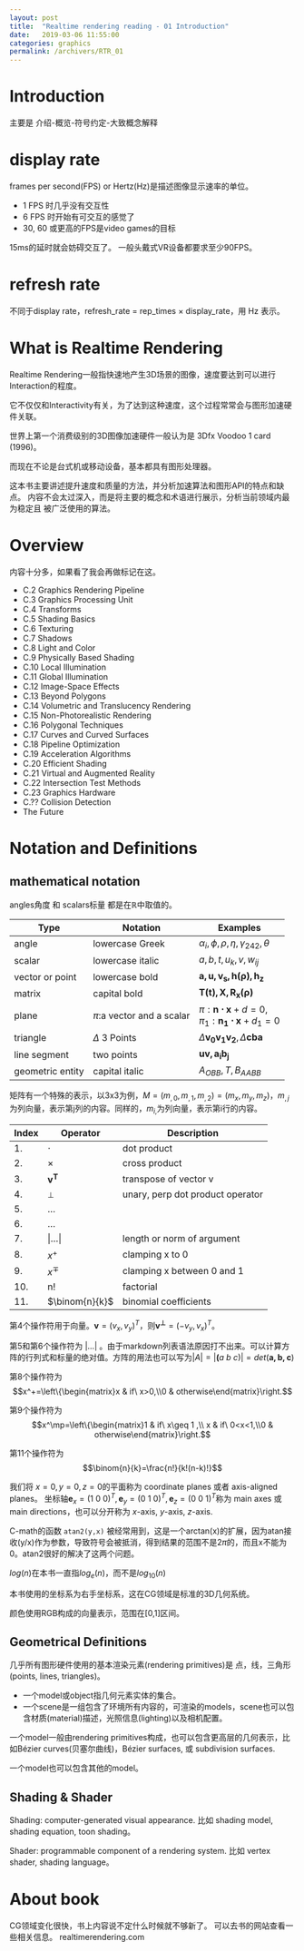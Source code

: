 ```yaml
---
layout: post
title:  "Realtime rendering reading - 01 Introduction"
date:   2019-03-06 11:55:00
categories: graphics
permalink: /archivers/RTR_01
---
```


# Introduction

主要是 介绍-概览-符号约定-大致概念解释

# display rate
frames per second(FPS) or Hertz(Hz)是描述图像显示速率的单位。

* 1 FPS 时几乎没有交互性
* 6 FPS 时开始有可交互的感觉了
* 30, 60 或更高的FPS是video games的目标

15ms的延时就会妨碍交互了。
一般头戴式VR设备都要求至少90FPS。

# refresh rate
不同于display rate，refresh_rate = rep_times $\times$ display_rate，用 Hz 表示。

# What is Realtime Rendering

Realtime Rendering一般指快速地产生3D场景的图像，速度要达到可以进行Interaction的程度。

它不仅仅和Interactivity有关，为了达到这种速度，这个过程常常会与图形加速硬件关联。

世界上第一个消费级别的3D图像加速硬件一般认为是 3Dfx Voodoo 1 card (1996)。

而现在不论是台式机或移动设备，基本都具有图形处理器。

这本书主要讲述提升速度和质量的方法，并分析加速算法和图形API的特点和缺点。
内容不会太过深入，而是将主要的概念和术语进行展示，分析当前领域内最为稳定且
被广泛使用的算法。

# Overview

内容十分多，如果看了我会再做标记在这。
* C.2 Graphics Rendering Pipeline
* C.3 Graphics Processing Unit
* C.4 Transforms
* C.5 Shading Basics
* C.6 Texturing
* C.7 Shadows
* C.8 Light and Color
* C.9 Physically Based Shading
* C.10 Local Illumination
* C.11 Global Illumination
* C.12 Image-Space Effects
* C.13 Beyond Polygons
* C.14 Volumetric and Translucency Rendering
* C.15 Non-Photorealistic Rendering
* C.16 Polygonal Techniques
* C.17 Curves and Curved Surfaces
* C.18 Pipeline Optimization
* C.19 Acceleration Algorithms
* C.20 Efficient Shading
* C.21 Virtual and Augmented Reality
* C.22 Intersection Test Methods
* C.23 Graphics Hardware
* C.?? Collision Detection
* The Future

# Notation and Definitions

## mathematical notation
angles角度 和 scalars标量 都是在$\mathbb{R}$中取值的。

Type|Notation|Examples
-|-|-
angle|lowercase Greek|$\alpha_i,\phi,\rho,\eta,\gamma_{242},\theta$
scalar|lowercase italic|$a,b,t,u_k,v,w_{ij}$
vector or point|lowercase bold|$\mathbf{a,u,v_s,h(\rho),h_z}$
matrix|capital bold|$\mathbf{T(t),X,R_x(\rho)}$
plane|$\pi$:a vector and a scalar|$\pi: \mathbf{n \cdot x} + d = 0,$<br>$\pi_1: \mathbf{n_1 \cdot x} + d_1 = 0$
triangle|$\Delta$ 3 Points|$\Delta\mathbf{v_0v_1v_2},\Delta\mathbf{cba}$
line segment|two points|$\mathbf{uv,a_ib_j}$
geometric entity|capital italic|$A_{OBB},T,B_{AABB}$

矩阵有一个特殊的表示，以3x3为例，$M=(m_{,0},m_{,1},m_{,2})=(m_{x},m_{y},m_{z})$，$m_{,j}$为列向量，表示第j列的内容。同样的，$m_{i,}$为列向量，表示第i行的内容。

Index|Operator|Description
-|-|-
1.|$\cdot$|dot product
2.|$\times$|cross product
3.|$\mathbf{v^T}$|transpose of vector v
4.|$^\perp$|unary, perp dot product operator
5.|$\dots$|
6.|$\dots$|
7.|$\|\dots\|$|length or norm of argument
8.|$x^+$|clamping x to 0
9.|$x^\mp$|clamping x between 0 and 1
10.|n!|factorial
11.|$\binom{n}{k}$|binomial coefficients



第4个操作符用于向量。$\mathbf{v}=(v_x,v_y)^T$，则$\mathbf{v^\perp}=(-v_y,v_x)^T$。

<text>第5和第6个操作符为 $\left|\dots\right|$ 。由于markdown列表语法原因打不出来。可以计算方阵的行列式和标量的绝对值。方阵的用法也可以写为$\left|A\right|=\left|\mathbf(a\ b\ c)\right|=det(\mathbf{a,b,c})$</text>

第8个操作符为
$$x^+=\left\{\begin{matrix}x & if\ x>0,\\0 & otherwise\end{matrix}\right.$$

第9个操作符为
$$x^\mp=\left\{\begin{matrix}1 & if\ x\geq 1 ,\\ x & if\ 0<x<1,\\0 & otherwise\end{matrix}\right.$$

第11个操作符为
$$\binom{n}{k}=\frac{n!}{k!(n-k)!}$$


我们将 $x=0,y=0,z=0$的平面称为 coordinate planes 或者 axis-aligned planes。
坐标轴$\mathbf{e}_x=(1\ 0\ 0)^T,\mathbf{e}_y=(0\ 1\ 0)^T,\mathbf{e}_z=(0\ 0\ 1)^T$称为 main axes 或 main directions，也可以分开称为 $x$-axis, $y$-axis, $z$-axis.

C-math的函数 ```atan2(y,x)``` 被经常用到，这是一个arctan(x)的扩展，因为atan接收(y/x)作为参数，导致符号会被抵消，得到结果的范围不是$2\pi$的，而且x不能为0。atan2很好的解决了这两个问题。

$log(n)$在本书一直指$log_e(n)$，而不是$log_{10}(n)$

本书使用的坐标系为右手坐标系，这在CG领域是标准的3D几何系统。

颜色使用RGB构成的向量表示，范围在[0,1]区间。

## Geometrical Definitions

几乎所有图形硬件使用的基本渲染元素(rendering primitives)是 点，线，三角形(points, lines, triangles)。

* 一个model或object指几何元素实体的集合。
* 一个scene是一组包含了环境所有内容的，可渲染的models，scene也可以包含材质(material)描述，光照信息(lighting)以及相机配置。

一个model一般由rendering primitives构成，也可以包含更高层的几何表示，比如Bézier curves(贝塞尔曲线)，Bézier surfaces, 或 subdivision surfaces.

一个model也可以包含其他的model。

## Shading & Shader

Shading: computer-generated visual appearance. 比如 shading model, shading equation, toon shading。

Shader: programmable component of a rendering system. 比如 vertex shader, shading language。

# About book

CG领域变化很快，书上内容说不定什么时候就不够新了。
可以去书的网站查看一些相关信息。
realtimerendering.com
